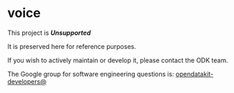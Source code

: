 # voice

This project is __*Unsupported*__

It is preserved here for reference purposes.

If you wish to actively maintain or develop it, please contact the ODK team.

The Google group for software engineering questions is: [opendatakit-developers@](https://groups.google.com/forum/#!forum/opendatakit-developers)
